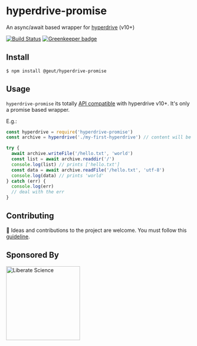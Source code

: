 # hyperdrive-promise

An async/await based wrapper for [hyperdrive](https://github.com/mafintosh/hyperdrive) (v10+)

[![Build Status](https://travis-ci.com/geut/hyperdrive-promise.svg?branch=master)](https://travis-ci.com/geut/hyperdrive-promise) [![Greenkeeper badge](https://badges.greenkeeper.io/geut/hyperdrive-promise.svg)](https://greenkeeper.io/)

## Install

```
$ npm install @geut/hyperdrive-promise
```

## Usage

`hyperdrive-promise` its totally [API compatible](https://github.com/mafintosh/hyperdrive#api) with hyperdrive v10+. It's only a promise based wrapper.

E.g.:

```javascript
const hyperdrive = require('hyperdrive-promise')
const archive = hyperdrive('./my-first-hyperdrive') // content will be stored in this folder

try {
  await archive.writeFile('/hello.txt', 'world')
  const list = await archive.readdir('/')
  console.log(list) // prints ['hello.txt']
  const data = await archive.readFile('/hello.txt', 'utf-8')
  console.log(data) // prints 'world'
} catch (err) {
  console.log(err)
  // deal with the err
}

```

## Contributing

:busts_in_silhouette: Ideas and contributions to the project are welcome. You must follow this [guideline](https://github.com/geut/hyperdrive-promise/blob/master/CONTRIBUTING.md).


## Sponsored By

[
<img src="https://github.com/libscie.png" alt="Liberate Science" width="200px" />
](https://libscie.org)
